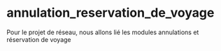 # annulation_reservation_de_voyage
Pour le projet de réseau, nous allons lié les modules annulations et réservation de voyage
